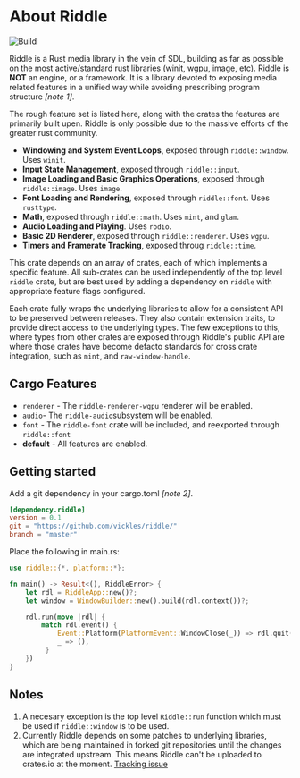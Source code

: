 # About Riddle

![Build](https://github.com/vickles/riddle/workflows/Build/badge.svg)

Riddle is a Rust media library in the vein of SDL, building as far as possible
on the most active/standard rust libraries (winit, wgpu, image, etc). Riddle
is **NOT** an engine, or a framework. It is a library devoted to exposing media
related features in a unified way while avoiding prescribing program structure
_[note 1]_.

The rough feature set is listed here, along with the crates the features are
primarily built upen. Riddle is only possible due to the massive efforts of the
greater rust community.

* **Windowing and System Event Loops**, exposed through `riddle::window`. Uses
  `winit`.
* **Input State Management**, exposed through `riddle::input`.
* **Image Loading and Basic Graphics Operations**, exposed through
  `riddle::image`. Uses `image`.
* **Font Loading and Rendering**, exposed through `riddle::font`. Uses
  `rusttype`.
* **Math**, exposed through `riddle::math`. Uses `mint`, and `glam`.
* **Audio Loading and Playing**. Uses `rodio`.
* **Basic 2D Renderer**, exposed through `riddle::renderer`. Uses `wgpu`.
* **Timers and Framerate Tracking**, exposed throug `riddle::time`.

This crate depends on an array of crates, each of which implements a specific
feature. All sub-crates can be used independently of the top level `riddle`
crate, but are best used by adding a dependency on `riddle` with appropriate
feature flags configured.

Each crate fully wraps the underlying libraries to allow for a consistent API
to be preserved between releases. They also contain extension traits, to
provide direct access to the underlying types. The few exceptions to this,
where types from other crates are exposed through Riddle's public API are
where those crates have become defacto standards for cross crate integration,
such as `mint`, and `raw-window-handle`.

## Cargo Features

* `renderer` - The `riddle-renderer-wgpu` renderer will be enabled.
* `audio`- The `riddle-audio`subsystem will be enabled.
* `font` - The `riddle-font` crate will be included, and reexported through `riddle::font`
* **default** - All features are enabled.

## Getting started

Add a git dependency in your cargo.toml _[note 2]_.

```toml
[dependency.riddle]
version = 0.1
git = "https://github.com/vickles/riddle/"
branch = "master"
```

Place the following in main.rs:

```rust
use riddle::{*, platform::*};

fn main() -> Result<(), RiddleError> {
    let rdl = RiddleApp::new()?;
    let window = WindowBuilder::new().build(rdl.context())?;

    rdl.run(move |rdl| {
        match rdl.event() {
            Event::Platform(PlatformEvent::WindowClose(_)) => rdl.quit(),
            _ => (),
         }
    })
}
```

## Notes

1. A necesary exception is the top level `Riddle::run` function which must be
   used if `riddle::window` is to be used.
2. Currently Riddle depends on some patches to underlying libraries, which are
   being maintained in forked git repositories until the changes are
   integrated upstream. This means Riddle can't be uploaded to crates.io at
   the moment. [Tracking issue](https://github.com/vickles/riddle/issues/23)
